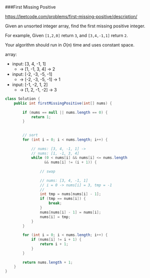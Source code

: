 ###First Missing Positive

https://leetcode.com/problems/first-missing-positive/description/

Given an unsorted integer array, find the first missing positive integer.

For example,
Given `[1,2,0]` return `3`,
and `[3,4,-1,1]` return `2`.

Your algorithm should run in *O*(*n*) time and uses constant space.





array: 

* input: [3, 4, -1, 1]
  * -> [1, -1, 3, 4] -> 2
* input: [-2, -3, -5, -1]
  * -> [-2, -3, -5, -1] -> 1
* input: [-1, -2, 1, 2]
  * -> [1, 2, -1, -2] -> 3

```java
class Solution {
    public int firstMissingPositive(int[] nums) {
        
        if (nums == null || nums.length == 0) {
            return 1;
        }
        
        
        // sort
        for (int i = 0; i < nums.length; i++) {
            
            // nums: [3, 4, -1, 1] ->
            // nums: [1, -1, 3, 4]
            while (0 < nums[i] && nums[i] <= nums.length
                  && nums[i] != (i + 1)) {
                
                // swap
                
                // nums: [3, 4, -1, 1]
                // i = 0 -> nums[i] = 3, tmp = -1
                // 
                int tmp = nums[nums[i] - 1];
                if (tmp == nums[i]) {
                    break;
                }
                nums[nums[i] - 1] = nums[i];
                nums[i] = tmp;
            }
        }
        
        for (int i = 0; i < nums.length; i++) {
            if (nums[i] != i + 1) {
                return i + 1;
            }
        }
        
        return nums.length + 1;
    }
}
```

